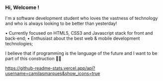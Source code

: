 ### Hi, Welcome ! 

I'm a software development student who loves the vastness of technology and who is always looking to be better than yesterday!

• Currently focused on HTML5, CSS3 and Javascript stack for front and back-end;
• Enthusiast about the best web & mobile development technologies;

I believe that if programming is the language of the future and I want to be part of this construction 👩‍💻

https://github-readme-stats.vercel.app/api?username=camilasmarques&show_icons=true

<!--
**camilasmarques/camilasmarques** is a ✨ _special_ ✨ repository because its `README.md` (this file) appears on your GitHub profile.!
